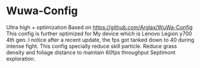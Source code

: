 # Wuwa-Config
Ultra high + optimization
Based on https://github.com/Arglax/WuWa-Config
This config is further optimized for My device which is Lenovo Legion y700 4th gen. I notice after a recent update, the fps got tanked down to 40 during intense fight. This config specially reduce skill particle. Reduce grass density and foliage distance to maintain 60fps throughput Septimont exploration.

